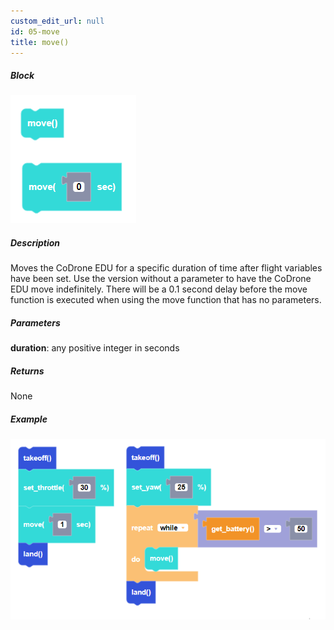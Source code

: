 ```yaml
---
custom_edit_url: null
id: 05-move
title: move()
---
```


##### Block

![move block image](move.PNG)

##### Description

Moves the CoDrone EDU for a specific duration of time after flight variables have been set. Use the version without a parameter to have the CoDrone EDU move indefinitely. There will be a 0.1 second delay before the move function is executed when using the move function that has no parameters.

##### Parameters
**duration**: any positive integer in seconds

##### Returns

None

##### Example

![move example](move_example.PNG)
